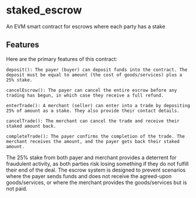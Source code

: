 # staked_escrow

An EVM smart contract for escrows where each party has a stake

## Features

Here are the primary features of this contract:

    deposit(): The payer (buyer) can deposit funds into the contract. The deposit must be equal to amount (the cost of goods/services) plus a 25% stake.

    cancelEscrow(): The payer can cancel the entire escrow before any trading has begun, in which case they receive a full refund.

    enterTrade(): A merchant (seller) can enter into a trade by depositing 25% of amount as a stake. They also provide their contact details.

    cancelTrade(): The merchant can cancel the trade and receive their staked amount back.

    completeTrade(): The payer confirms the completion of the trade. The merchant receives the amount, and the payer gets back their staked amount.

The 25% stake from both payer and merchant provides a deterrent for fraudulent activity, as both parties risk losing something if they do not fulfill their end of the deal. The escrow system is designed to prevent scenarios where the payer sends funds and does not receive the agreed-upon goods/services, or where the merchant provides the goods/services but is not paid.
